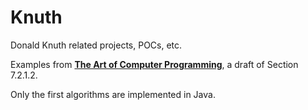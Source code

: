 # Knuth
Donald Knuth related projects, POCs, etc.

Examples from **[The Art of Computer Programming](http://www-cs-staff.stanford.edu/~uno/taocp.html)**, a draft of Section 7.2.1.2.

Only the first algorithms are implemented in Java.
